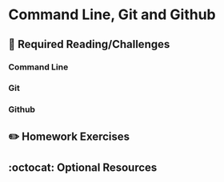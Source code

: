 # Command Line, Git and Github 

## :closed_book:  **Required Reading/Challenges**

### Command Line

### Git

### Github

## :pencil2:  **Homework Exercises**

## :octocat:  **Optional Resources**